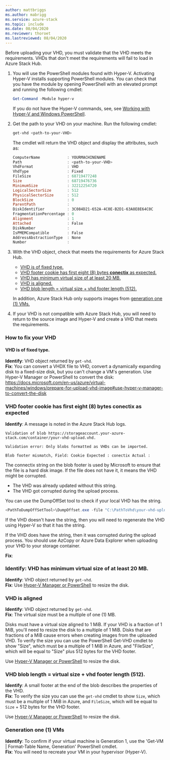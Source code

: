 ```yaml
---
author: mattbriggs
ms.author: mabrigg
ms.service: azure-stack
ms.topic: include
ms.date: 08/04/2020
ms.reviewer: thoroet
ms.lastreviewed: 08/04/2020
---
```


Before uploading your VHD, you must validate that the VHD meets the requirements. VHDs that don't meet the requirements will fail to load in Azure Stack Hub.

1. You will use the PowerShell modules found with Hyper-V. Activating Hyper-V installs supporting PowerShell modules. You can check that you have the module by opening PowerShell with an elevated prompt and running the following cmdlet:

    ```powershell  
    Get-Command -Module hyper-v
    ```

    If you do not have the Hyper-V commands, see, see [Working with Hyper-V and Windows PowerShell](https://docs.microsoft.com/virtualization/hyper-v-on-windows/quick-start/try-hyper-v-powershell). 

2. Get the path to your VHD on your machine. Run the following cmdlet:

    ```powershell  
    get-vhd <path-to-your-VHD>
    ```

    The cmdlet will return the VHD object and display the attributes, such as:
    
    ```powershell  
    ComputerName            : YOURMACHINENAME
    Path                    : <path-to-your-VHD>
    VhdFormat               : VHD
    VhdType                 : Fixed
    FileSize                : 68719477248
    Size                    : 68719476736
    MinimumSize             : 32212254720
    LogicalSectorSize       : 512
    PhysicalSectorSize      : 512
    BlockSize               : 0
    ParentPath              :
    DiskIdentifier          : 3C084D21-652A-4C0E-B2D1-63A8E8E64C0C
    FragmentationPercentage : 0
    Alignment               : 1
    Attached                : False
    DiskNumber              :
    IsPMEMCompatible        : False
    AddressAbstractionType  : None
    Number                  :
    ```

3. With the VHD object, check that meets the requirements for Azure Stack Hub.
    - [VHD is of fixed type.]()
    - [VHD footer cookie has first eight (8) bytes **conectix** as expected.]()
    - [VHD has minimum virtual size of at least 20 MB.]()
    - [VHD is aligned.]()
    - [VHD blob length = virtual size + vhd footer length (512).]() 
    
    In addition, Azure Stack Hub only supports images from [generation one (1) VMs.]()

4. If your VHD is not compatible with Azure Stack Hub, you will need to return to the source image and Hyper-V and create a VHD that meets the requirements.

### How to fix your VHD

#### VHD is of fixed type.
**Identify**: VHD object returned by `get-vhd`.  
**Fix**: You can convert a VHDX file to VHD, convert a dynamically expanding disk to a fixed-size disk, but you can't change a VM's generation.
Use Hyper-V Manager or PowerShell to convert the disk: https://docs.microsoft.com/en-us/azure/virtual-machines/windows/prepare-for-upload-vhd-image#use-hyper-v-manager-to-convert-the-disk

### VHD footer cookie has first eight (8) bytes conectix as expected
**Identify**: A message is noted in the Azure Stack Hub logs.
```text  
Validation of blob https://storageaccount.your-azure-stack.com/container/your-vhd-upload.vhd.

Validation error: Only blobs formatted as VHDs can be imported.

Blob footer mismatch, Field: Cookie Expected : conectix Actual :
```

The connectix string on the blob footer is used by Microsoft to ensure that the file is a hard disk image. If the file does not have it, it means the VHD might be corrupted.

- The VHD was already updated without this string.
- The VHD got corrupted during the upload process.

You can use the DumpOffSet tool to check if your local VHD has the string.

```powershell  
<PathToDumpOffSetTool>\DumpOffset.exe -file "C:\PathToVhd\your-vhd-upload.vhd" -dumpbytes <Size from step above> 512
```

If the VHD doesn't have the string, then you will need to regenerate the VHD using Hyper-V so that it has the string.

If the VHD does have the string, then it was corrupted during the upload process. You should use AzCopy or Azure Data Explorer when uploading your VHD to your storage container.

**Fix**: 

### **Identify**: VHD has minimum virtual size of at least 20 MB.
**Identify**: VHD object returned by `get-vhd`.  
**Fix**: Use [Hyper-V Manager or PowerShell](/azure/virtual-machines/windows/prepare-for-upload-vhd-image#use-hyper-v-manager-to-resize-the-disk) to resize the disk. 

### VHD is aligned
**Identify**: VHD object returned by `get-vhd`.  
**Fix**: The virtual size must be a multiple of one (1) MB. 

Disks must have a virtual size aligned to 1 MiB. If your VHD is a fraction of 1 MiB, you'll need to resize the disk to a multiple of 1 MiB. Disks that are fractions of a MiB cause errors when creating images from the uploaded VHD. 
To verify the size you can use the PowerShell Get-VHD cmdlet to show "Size", which must be a multiple of 1 MiB in Azure, and "FileSize", which will be equal to "Size" plus 512 bytes for the VHD footer.

Use [Hyper-V Manager or PowerShell](/azure/virtual-machines/windows/prepare-for-upload-vhd-image#use-hyper-v-manager-to-resize-the-disk) to resize the disk. 


### VHD blob length = virtual size + vhd footer length (512). 
**Identify**: A small footer at the end of the blob describes the properties of the VHD.  
**Fix**: To verify the size you can use the `get-vhd` cmdlet to show `Size`, which must be a multiple of 1 MiB in Azure, and `FileSize`, which will be equal to `Size` + 512 bytes for the VHD footer.

Use [Hyper-V Manager or PowerShell](/azure/virtual-machines/windows/prepare-for-upload-vhd-image#use-hyper-v-manager-to-resize-the-disk) to resize the disk. 

### Generation one (1) VMs
**Identify**: To confirm if your virtual machine is Generation 1, use the 'Get-VM | Format-Table Name, Generation' PowerShell cmdlet.  
**Fix**: You will need to recreate your VM in your hypervisor (Hyper-V).